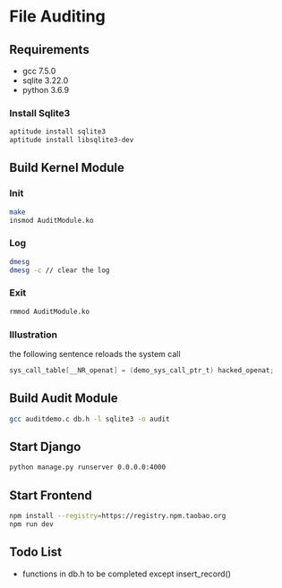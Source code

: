 # File Auditing

## Requirements

- gcc 7.5.0
- sqlite 3.22.0
- python 3.6.9

### Install Sqlite3

```bash
aptitude install sqlite3
aptitude install libsqlite3-dev
```

## Build Kernel Module

### Init

```bash
make
insmod AuditModule.ko
```

### Log

```bash
dmesg
dmesg -c // clear the log
```

### Exit

```bash
rmmod AuditModule.ko
```

### Illustration

the following sentence reloads the system call

```C
sys_call_table[__NR_openat] = (demo_sys_call_ptr_t) hacked_openat;
```

## Build Audit Module

```bash
gcc auditdemo.c db.h -l sqlite3 -o audit
```

## Start Django

```bash
python manage.py runserver 0.0.0.0:4000
```

## Start Frontend

```bash
npm install --registry=https://registry.npm.taobao.org
npm run dev
```

## Todo List

- functions in db.h to be completed except insert_record()